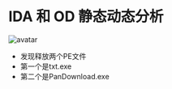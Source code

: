 # IDA 和 OD 静态动态分析
![avatar](https://github.com/DeeLMind/anVirus/blob/master/PE/changePass/pic/1ida.png)
* 发现释放两个PE文件
* 第一个是txt.exe
* 第二个是PanDownload.exe
